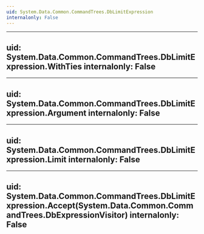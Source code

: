 ```yaml
---
uid: System.Data.Common.CommandTrees.DbLimitExpression
internalonly: False
---
```


---
uid: System.Data.Common.CommandTrees.DbLimitExpression.WithTies
internalonly: False
---

---
uid: System.Data.Common.CommandTrees.DbLimitExpression.Argument
internalonly: False
---

---
uid: System.Data.Common.CommandTrees.DbLimitExpression.Limit
internalonly: False
---

---
uid: System.Data.Common.CommandTrees.DbLimitExpression.Accept(System.Data.Common.CommandTrees.DbExpressionVisitor)
internalonly: False
---
